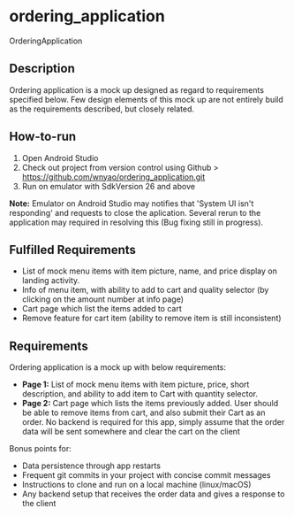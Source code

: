 # ordering_application
OrderingApplication

## Description
Ordering application is a mock up designed as regard to requirements specified below. Few design elements of this mock up are not entirely build as the requirements described, but closely related.

## How-to-run
1. Open Android Studio 
2. Check out project from version control using Github > https://github.com/wnyao/ordering_application.git
3. Run on emulator with SdkVersion 26 and above

**Note:** Emulator on Android Studio may notifies that 'System UI isn't responding' and requests to close the aplication. Several rerun to the application may required in resolving this (Bug fixing still in progress).

## Fulfilled Requirements
* List of mock menu items with item picture, name, and price display on landing activity.
* Info of menu item, with ability to add to cart and quality selector (by clicking on the amount number at info page)
* Cart page which list the items added to cart
* Remove feature for cart item (ability to remove item is still inconsistent)

## Requirements
Ordering application is a mock up with below requirements:
* **Page 1:** List of mock menu items with item picture, price, short description, and ability to add item to Cart with quantity selector.
* **Page 2:** Cart page which lists the items previously added. User should be able to remove items from cart, and also submit their Cart as an order. No backend is required for this app, simply assume that the order data will be sent somewhere and clear the cart on the client

Bonus points for:
* Data persistence through app restarts
* Frequent git commits in your project with concise commit messages
* Instructions to clone and run on a local machine (linux/macOS)
* Any backend setup that receives the order data and gives a response to the client

